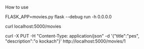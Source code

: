 How to use

FLASK_APP=movies.py flask --debug run -h 0.0.0.0

curl localhost:5000/movies 

curl -X PUT -H "Content-Type: application/json" -d '{"title":"pes", "description":"o kockach"}' http://localhost:5000/movies/1

